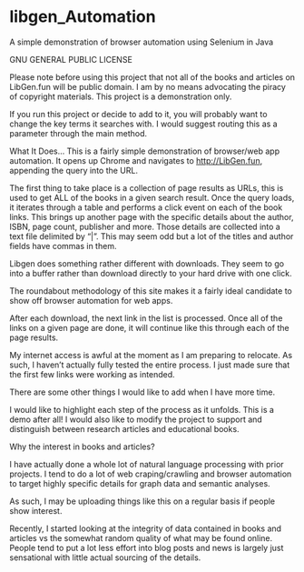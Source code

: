 
# libgen_Automation
A simple demonstration of browser automation using Selenium in Java

GNU GENERAL PUBLIC LICENSE

Please note before using this project that not all of the books and articles on LibGen.fun will be public domain. I am by no means advocating the piracy of copyright materials. This project is a demonstration only.

If you run this project or decide to add to it, you will probably want to change the key terms it searches with. I would suggest routing this as a parameter through the main method.

What It Does…
This is a fairly simple demonstration of browser/web app automation. It opens up Chrome and navigates to http://LibGen.fun, appending the query into the URL.

The first thing to take place is a collection of page results as URLs, this is used to get ALL of the books in a given search result.
Once the query loads, it iterates through a table and performs a click event on each of the book links. This brings up another page with the specific details about the author, ISBN, page count, publisher and more. Those details are collected into a text file delimited by “|”. This may seem odd but a lot of the titles and author fields have commas in them.

Libgen does something rather different with downloads. They seem to go into a buffer rather than download directly to your hard drive with one click.

The roundabout methodology of this site makes it a fairly ideal candidate to show off browser automation for web apps.

After each download, the next link in the list is processed. Once all of the links on a given page are done, it will continue like this through each of the page results.

My internet access is awful at the moment as I am preparing to relocate. As such, I haven’t actually fully tested the entire process. I just made sure that the first few links were working as intended.

There are some other things I would like to add when I have more time.

I would like to highlight each step of the process as it unfolds. This is a demo after all!
I would also like to modify the project to support and distinguish between research articles and educational books.

Why the interest in books and articles?

I have actually done a whole lot of natural language processing with prior projects. I tend to do a lot of web craping/crawling and browser automation to target highly specific details for graph data and semantic analyses.

As such, I may be uploading things like this on a regular basis if people show interest.

Recently, I started looking at the integrity of data contained in books and articles vs the somewhat random quality of what may be found online. People tend to put a lot less effort into blog posts and news is largely just sensational with little actual sourcing of the details.

